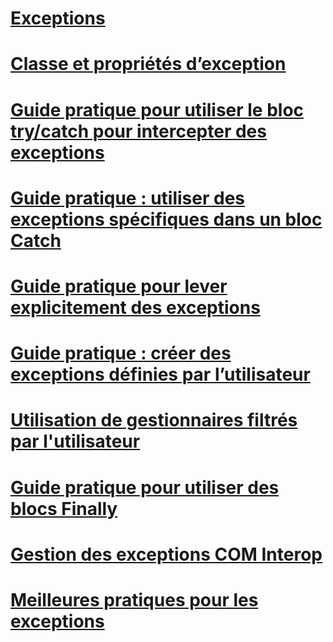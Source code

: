 # [Exceptions](index.md)
# [Classe et propriétés d’exception](exception-class-and-properties.md)
# [Guide pratique pour utiliser le bloc try/catch pour intercepter des exceptions](how-to-use-the-try-catch-block-to-catch-exceptions.md)
# [Guide pratique : utiliser des exceptions spécifiques dans un bloc Catch](how-to-use-specific-exceptions-in-a-catch-block.md)
# [Guide pratique pour lever explicitement des exceptions](how-to-explicitly-throw-exceptions.md)
# [Guide pratique : créer des exceptions définies par l’utilisateur](how-to-create-user-defined-exceptions.md)
# [Utilisation de gestionnaires filtrés par l'utilisateur](using-user-filtered-exception-handlers.md)
# [Guide pratique pour utiliser des blocs Finally](how-to-use-finally-blocks.md)
# [Gestion des exceptions COM Interop](handling-com-interop-exceptions.md)
# [Meilleures pratiques pour les exceptions](best-practices-for-exceptions.md)
